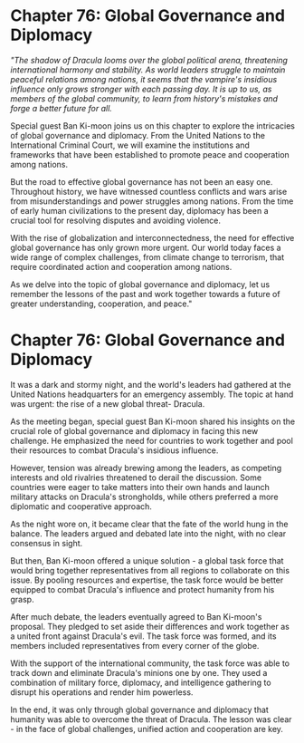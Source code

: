 # Chapter 76: Global Governance and Diplomacy 

_"The shadow of Dracula looms over the global political arena, threatening international harmony and stability. As world leaders struggle to maintain peaceful relations among nations, it seems that the vampire's insidious influence only grows stronger with each passing day. It is up to us, as members of the global community, to learn from history's mistakes and forge a better future for all._

Special guest Ban Ki-moon joins us on this chapter to explore the intricacies of global governance and diplomacy. From the United Nations to the International Criminal Court, we will examine the institutions and frameworks that have been established to promote peace and cooperation among nations. 

But the road to effective global governance has not been an easy one. Throughout history, we have witnessed countless conflicts and wars arise from misunderstandings and power struggles among nations. From the time of early human civilizations to the present day, diplomacy has been a crucial tool for resolving disputes and avoiding violence.

With the rise of globalization and interconnectedness, the need for effective global governance has only grown more urgent. Our world today faces a wide range of complex challenges, from climate change to terrorism, that require coordinated action and cooperation among nations. 

As we delve into the topic of global governance and diplomacy, let us remember the lessons of the past and work together towards a future of greater understanding, cooperation, and peace."
# Chapter 76: Global Governance and Diplomacy 

It was a dark and stormy night, and the world's leaders had gathered at the United Nations headquarters for an emergency assembly. The topic at hand was urgent: the rise of a new global threat- Dracula.

As the meeting began, special guest Ban Ki-moon shared his insights on the crucial role of global governance and diplomacy in facing this new challenge. He emphasized the need for countries to work together and pool their resources to combat Dracula's insidious influence.

However, tension was already brewing among the leaders, as competing interests and old rivalries threatened to derail the discussion. Some countries were eager to take matters into their own hands and launch military attacks on Dracula's strongholds, while others preferred a more diplomatic and cooperative approach.

As the night wore on, it became clear that the fate of the world hung in the balance. The leaders argued and debated late into the night, with no clear consensus in sight.

But then, Ban Ki-moon offered a unique solution - a global task force that would bring together representatives from all regions to collaborate on this issue. By pooling resources and expertise, the task force would be better equipped to combat Dracula's influence and protect humanity from his grasp.

After much debate, the leaders eventually agreed to Ban Ki-moon's proposal. They pledged to set aside their differences and work together as a united front against Dracula's evil. The task force was formed, and its members included representatives from every corner of the globe.

With the support of the international community, the task force was able to track down and eliminate Dracula's minions one by one. They used a combination of military force, diplomacy, and intelligence gathering to disrupt his operations and render him powerless.

In the end, it was only through global governance and diplomacy that humanity was able to overcome the threat of Dracula. The lesson was clear - in the face of global challenges, unified action and cooperation are key.